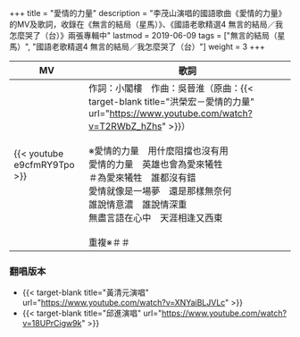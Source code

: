+++
title = "愛情的力量"
description = "李茂山演唱的國語歌曲《愛情的力量》的MV及歌詞，收錄在《無言的結局（星馬）》、《國語老歌精選4 無言的結局／我怎麼哭了（台）》兩張專輯中"
lastmod = 2019-06-09
tags = ["無言的結局（星馬）", "國語老歌精選4 無言的結局／我怎麼哭了（台）"]
weight = 3
+++

MV  | 歌詞  
--------------|-------
{{< youtube e9cfmRY9Tpo >}}|作詞：小閣樓　作曲：吳晉淮（原曲：{{< target-blank title="洪榮宏－愛情的力量" url="https://www.youtube.com/watch?v=T2RWbZ_hZhs" >}}）<br/><br/>※愛情的力量　用什麼阻擋也沒有用<br/>愛情的力量　英雄也會為愛來犧牲<br/>＃為愛來犧牲　誰都沒有錯<br/>愛情就像是一場夢　還是那樣無奈何<br/>誰說情意濃　誰說情深重<br/>無盡言語在心中　天涯相逢又西東<br/><br/>重複※＃＃

### 翻唱版本

* {{< target-blank title="黃清元演唱" url="https://www.youtube.com/watch?v=XNYaiBLJVLc" >}}
* {{< target-blank title="邱進演唱" url="https://www.youtube.com/watch?v=18UPrCigw9k" >}}